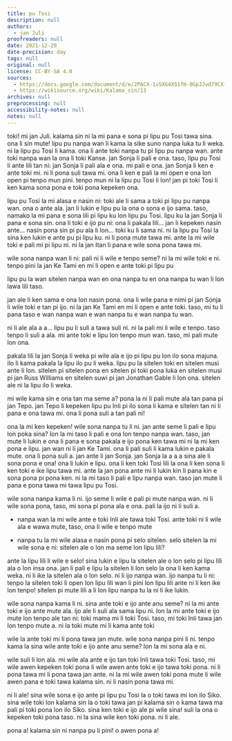 ```yaml
---
title: pu Tosi
description: null
authors:
  - jan Juli
proofreaders: null
date: 2021-12-20
date-precision: day
tags: null
original: null
license: CC-BY-SA 4.0
sources:
  - https://docs.google.com/document/d/e/2PACX-1vSXG4XS1fH-0GpJJvd79CXfvPXCXi5_Fb-2Grm1cqa0RDoJS54GY6DZvSOFWUpFB3Cn4gUhz0k2qpfL/pub
  - https://wikisource.org/wiki/Kalama_sin/13
archives: null
preprocessing: null
accessibility-notes: null
notes: null
---
```


toki! mi jan Juli. kalama sin ni la mi pana e sona pi lipu pu Tosi tawa sina. ona li sin mute! lipu pu nanpa wan li kama la sike suno nanpa luka tu li weka. ni la lipu pu Tosi li kama. ona li ante toki nanpa tu pi lipu pu nanpa wan. ante toki nanpa wan la ona li toki Kanse. jan Sonja li pali e ona. taso, lipu pu Tosi li ante lili tan ni: jan Sonja li pali ala e ona. mi pali e ona. jan Sonja li ken e ante toki mi. ni li pona suli tawa mi. ona li ken e pali la mi open e ona lon open pi tenpo mun pini. tenpo mun ni la lipu pu Tosi li lon! jan pi toki Tosi li ken kama sona pona e toki pona kepeken ona.

lipu pu Tosi la mi alasa e nasin ni: toki ale li sama a toki pi lipu pu nanpa wan. ona o ante ala. jan li lukin e lipu pu la ona o sona e ijo sama. taso, namako la mi pana e sona lili pi lipu ku lon lipu pu Tosi. lipu ku la jan Sonja li pana e sona sin. ona li toki e ijo pu ni: ona li pakala lili... jan li kepeken nasin ante... nasin pona sin pi pu ala li lon... toki ku li sama ni. ni la lipu pu Tosi la sina ken lukin e ante pu pi lipu ku. ni li pona mute tawa mi. ante la mi wile toki e pali mi pi lipu ni. ni la jan Itan li pana e wile sona pona tawa mi.

wile sona nanpa wan li ni: pali ni li wile e tenpo seme? ni la mi wile toki e ni. tenpo pini la jan Ke Tami en mi li open e ante toki pi lipu pu

lipu pu la wan sitelen nanpa wan en ona nanpa tu en ona nanpa tu wan li lon lawa lili taso.

jan ale li ken sama e ona lon nasin pona. ona li wile pana e nimi pi jan Sonja li wile toki e tan pi ijo. ni la jan Ke Tami en mi li open e ante toki. taso, mi tu li pana taso e wan nanpa wan e wan nanpa tu e wan nanpa tu wan.

ni li ale ala a a... lipu pu li suli a tawa suli ni. ni la pali mi li wile e tenpo. taso tenpo li suli a ala. mi ante toki e lipu lon tenpo mun wan. taso, mi pali mute lon ona.

pakala lili la jan Sonja li weka pi wile ala e ijo pi lipu pu lon ilo sona majuna. ilo li kama pakala la lipu ilo pu li weka. lipu pu la sitelen toki en sitelen musi ante li lon. sitelen pi sitelen pona en sitelen pi toki pona luka en sitelen musi pi jan Russ Williams en sitelen suwi pi jan Jonathan Gable li lon ona. sitelen ale ni la lipu ilo li weka.

mi wile kama sin e ona tan ma seme a? pona la ni li pali mute ala tan pana pi jan Tepo. jan Tepo li kepeken lipu pu Inli pi ilo sona li kama e sitelen tan ni li pana e ona tawa mi. ona li pona suli a tan pali ni!

ona la mi ken kepeken! wile sona nanpa tu li ni. jan ante seme li pali e lipu lon poka sina? lon la mi taso li pali e ona lon tenpo nanpa wan. taso, jan mute li lukin e ona li pana e sona pakala e ijo pona ken tawa mi ni la mi ken pona e lipu. jan wan ni li jan Ke Tami. ona li pali suli li kama lukin e pakala mute. ona li pona suli a. jan ante li jan Sonja. jan Sonja la a a a sina ale li sona pona e ona! ona li lukin e lipu. ona li ken toki Tosi lili la ona li ken sona li ken toki e ike lipu tawa mi. ante la jan pona ante mi li lukin kin li pana kin e sona pona pi pona ken. ni la mi taso li pali e lipu nanpa wan. taso jan mute li pana e pona tawa mi tawa lipu pu Tosi.

wile sona nanpa kama li ni. ijo seme li wile e pali pi mute nanpa wan. ni li wile sona pona, taso, mi sona pi pona ala e ona. pali la ijo ni li suli a.

* nanpa wan la mi wile ante e toki Inli ale tawa toki Tosi. ante toki ni li wile ala e wawa mute, taso, ona li wile e tenpo mute

* nanpa tu la mi wile alasa e nasin pona pi selo sitelen. selo sitelen la mi wile sona e ni: sitelen ale o lon ma seme lon lipu lili?

ante la lipu lili li wile e selo! sina lukin e lipu la sitelen ale o lon selo pi lipu lili ala o lon insa ona. jan li pali e lipu la sitelen li lon selo la ona li ken kama weka. ni li ike la sitelen ala o lon selo. ni li ijo nanpa wan. ijo nanpa tu li ni: tenpo la sitelen toki li open lon lipu lili wan li pini lon lipu lili ante ni li ken ike lon tenpo! sitelen pi mute lili a li lon lipu nanpa tu la ni li ike lukin.

wile sona nanpa kama li ni. sina ante toki e ijo ante anu seme? ni la mi ante toki e ijo ante mute ala. ijo ale li suli ala sama lipu ni. lon la mi ante toki e ijo mute lon tenpo ale tan ni: toki mama mi li toki Tosi. taso, mi toki Inli tawa jan lon tenpo mute a. ni la toki mute mi li kama ante toki

wile la ante toki mi li pona tawa jan mute. wile sona nanpa pini li ni. tenpo kama la sina wile ante toki e ijo ante anu seme? lon la mi sona ala e ni.

wile suli li lon ala. mi wile ala ante e ijo tan toki Inli tawa toki Tosi. taso, mi wile awen kepeken toki pona li wile awen ante toki e ijo tawa toki pona. ni li pona tawa mi li pona tawa jan ante. ni la mi wile awen toki pona mute li wile awen pana e toki tawa kalama sin. ni li nasin pona tawa mi.

ni li ale! sina wile sona e ijo ante pi lipu pu Tosi la o toki tawa mi lon ilo Siko. sina wile toki lon kalama sin la o toki tawa jan pi kalama sin o kama tawa ma pali pi toki pona lon ilo Siko. sina ken toki e ijo ale pi wile sina! suli la ona o kepeken toki pona taso. ni la sina wile ken toki pona. ni li ale.

pona a! kalama sin ni nanpa pu li pini! o awen pona a!